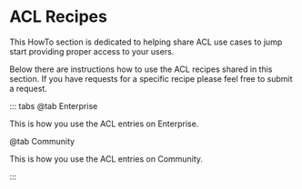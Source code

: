 # ACL Recipes

This HowTo section is dedicated to helping share ACL use cases to jump start providing proper access to your users.

Below there are instructions how to use the ACL recipes shared in this section.  If you have requests for a specific recipe please feel free to submit a request.

::: tabs
@tab Enterprise

This is how you use the ACL entries on Enterprise.

@tab Community

This is how you use the ACL entries on Community.

:::